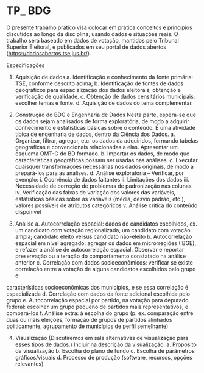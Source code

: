 # TP_ BDG
O presente trabalho prático visa colocar em prática conceitos e princípios discutidos ao
longo da disciplina, usando dados e situações reais. O trabalho será baseado em dados
de votação, mantidos pelo Tribunal Superior Eleitoral, e publicados em seu portal de
dados abertos (https://dadosabertos.tse.jus.br/).

Especificações
1. Aquisição de dados
a. Identificação e conhecimento da fonte primária: TSE, conforme descrito
acima;
b. Identificação de fontes de dados geográficos para espacialização dos
dados eleitorais; obtenção e verificação de qualidade.
c. Obtenção de dados censitários municipais: escolher temas e fonte.
d. Aquisição de dados do tema complementar.
2. Construção do BDG e Engenharia de Dados
Nesta parte, espera-se que os dados sejam analisados de forma exploratória,
de modo a adquirir conhecimento e estatísticas básicas sobre o conteúdo. É
uma atividade típica de engenharia de dados, dentro da Ciência dos Dados.
a. Organizar, filtrar, agregar, etc. os dados da adquiridos, formando
tabelas geográficas e convencionais relacionadas a elas. Apresentar um
esquema OMT-G do BD formado.
b. Importar os dados, de modo que características geográficas possam ser
usadas nas análises.
c. Executar quaisquer transformações necessárias nos dados originais, de
modo a prepará-los para as análises.
d. Análise exploratória – Verificar, por exemplo:
i. Ocorrência de dados faltantes
ii. Limitações dos dados
iii. Necessidade de correção de problemas de padronização nas
colunas
iv. Verificação das faixas de variação dos valores das variáveis,
estatísticas básicas sobre as variáveis (média, desvio padrão,
etc.), valores possíveis de atributos categóricos
v. Análise crítica do conteúdo disponível

3. Análise
a. Autocorrelação espacial: dados de candidatos escolhidos, ex. um
candidato com votação regionalizada, um candidato com votação
ampla; candidato eleito versus candidato não-eleito
b. Autocorrelação espacial em nível agregado: agregar os dados em
microrregiões (IBGE), e refazer a análise de autocorrelação espacial.
Observar e reportar preservação ou alteração do comportamento
constatado na análise anterior
c. Correlação com dados socioeconômicos: verificar se existe correlação
entre a votação de alguns candidatos escolhidos pelo grupo e

características socioeconômicas dos municípios, e se essa correlação é
espacializada
d. Correlação com dados da fonte adicional escolhida pelo grupo
e. Autocorrelação espacial por partido, na votação para deputado
federal: escolher um grupo pequeno de partidos mais representativos, e
compará-los
f. Análise extra: à escolha do grupo (p. ex. comparação entre duas ou
mais eleições, formação de grupos de partidos alinhados politicamente,
agrupamento de municípios de perfil semelhante)

4. Visualização
(Discutiremos em sala alternativas de visualização para esses tipos de dados.)
Incluir na descrição da visualização:
a. Propósito da visualização
b. Escolha do plano de fundo
c. Escolha de parâmetros gráficos/visuais
d. Processo de produção (software, recursos, opções relevantes)
